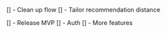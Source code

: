 [] - Clean up flow
[] - Tailor recommendation distance

[] - Release MVP
[] - Auth
[] - More features
